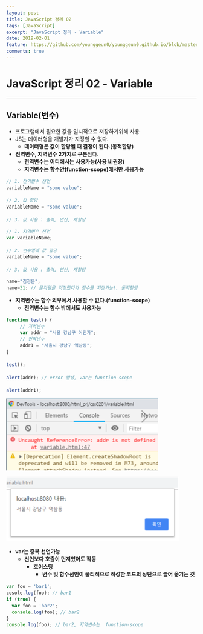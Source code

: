 ```yaml
---
layout: post
title: JavaScript 정리 02
tags: [JavaScript]
excerpt: "JavaScript 정리 - Variable"
date: 2019-02-01
feature: https://github.com/younggeun0/younggeun0.github.io/blob/master/_posts/img/Web/html5.jpg?raw=true
comments: true
---
```

 
# JavaScript 정리 02 - Variable

---

## Variable(변수)

* 프로그램에서 필요한 값을 일시적으로 저장하기위해 사용
* JS는 데이터형을 개발자가 지정할 수 없다.
     * **데이터형은 값이 할당될 때 결정이 된다.(동적할당)**
* **전역변수, 지역변수 2가지로 구분**된다.
     * **전역변수는 어디에서는 사용가능(사용 비권장)**
     * **지역변수는 함수안(function-scope)에서만 사용가능**

```javascript
// 1. 전역변수 선언
variableName = "some value";

// 2. 값 할당
variableName = "some value";

// 3. 값 사용 : 출력, 연산, 재할당
```

```javascript
// 1. 지역변수 선언
var variableName;

// 2. 변수명에 값 할당
variableName = "some value"; 

// 3. 값 사용 : 출력, 연산, 재할당
```

```javascript
name="김정운";
name=31; // 문자열을 저장했다가 정수를 저장가능!, 동적할당
```


* **지역변수는 함수 외부에서 사용할 수 없다.(function-scope)**
     * **전역변수는 함수 밖에서도 사용가능**

```javascript
function test() {
     // 지역변수
     var addr = "서울 강남구 어딘가";
     // 전역변수
     addr1 = "서울시 강남구 역삼동";
}

test();

alert(addr); // error 발생, var는 function-scope

alert(addr1);
```

![01](https://github.com/younggeun0/younggeun0.github.io/blob/master/_posts/img/Web/JS/02/01.png?raw=true)

![02](https://github.com/younggeun0/younggeun0.github.io/blob/master/_posts/img/Web/JS/02/02.png?raw=true)


* **var는 중복 선언가능**
     * **선언보다 호출이 먼저있어도 작동**
          * **호이스팅**
               * **변수 및 함수선언이 물리적으로 작성한 코드의 상단으로 끌어 옮기는 것**

```javascript
var foo = 'bar1';
cosole.log(foo); // bar1
if (true) {
  var foo = 'bar2';
  console.log(foo); // bar2
}
console.log(foo); // bar2, 지역변수는  function-scope
```



